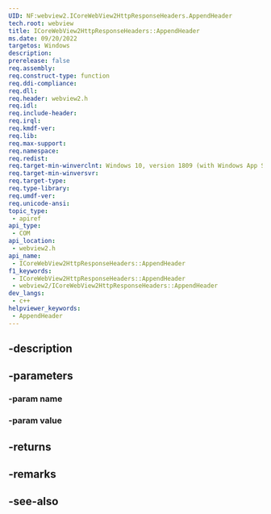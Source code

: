 ```yaml
---
UID: NF:webview2.ICoreWebView2HttpResponseHeaders.AppendHeader
tech.root: webview
title: ICoreWebView2HttpResponseHeaders::AppendHeader
ms.date: 09/20/2022
targetos: Windows
description: 
prerelease: false
req.assembly: 
req.construct-type: function
req.ddi-compliance: 
req.dll: 
req.header: webview2.h
req.idl: 
req.include-header: 
req.irql: 
req.kmdf-ver: 
req.lib: 
req.max-support: 
req.namespace: 
req.redist: 
req.target-min-winverclnt: Windows 10, version 1809 (with Windows App SDK 1.1 or later)
req.target-min-winversvr: 
req.target-type: 
req.type-library: 
req.umdf-ver: 
req.unicode-ansi: 
topic_type:
 - apiref
api_type:
 - COM
api_location:
 - webview2.h
api_name:
 - ICoreWebView2HttpResponseHeaders::AppendHeader
f1_keywords:
 - ICoreWebView2HttpResponseHeaders::AppendHeader
 - webview2/ICoreWebView2HttpResponseHeaders::AppendHeader
dev_langs:
 - c++
helpviewer_keywords:
 - AppendHeader
---
```


## -description

## -parameters

### -param name

### -param value

## -returns

## -remarks

## -see-also

